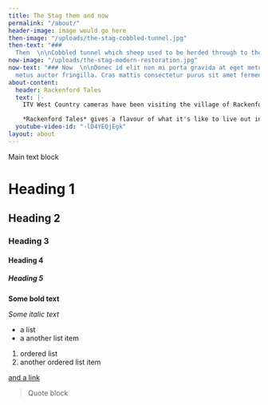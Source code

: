 ```yaml
---
title: The Stag then and now
permalink: "/about/"
header-image: image would go here
then-image: "/uploads/the-stag-cobbled-tunnel.jpg"
then-text: "###
  Then  \n\nCobbled tunnel which sheep used to be herded through to the yard."
now-image: "/uploads/the-stag-modern-restoration.jpg"
now-text: "### Now  \n\nDonec id elit non mi porta gravida at eget metus. Donec ullamcorper nulla\nnon
  metus auctor fringilla. Cras mattis consectetur purus sit amet fermentum."
about-content:
  header: Rackenford Tales
  text: |-
    ITV West Country cameras have been visiting the village of Rackenford in Devon, hearing the stories of the people who live here and finding out what makes a rural West Country village tick.

    *Rackenford Tales* gives a flavour of what it's like to live out in the country, to run a business, to go to a small village school, and how things have changed over the years for rural farming communities like this.
  youtube-video-id: "-lD4YEQjEgk"
layout: about
---
```


Main text block

# Heading 1

## Heading 2

### Heading 3

#### Heading 4

##### Heading 5

**Some bold text**

*Some italic text*

* a list
* a another list item

1. ordered list
2. another ordered list item

[and a link](http://thestagdevon.co.uk)

> Quote block
